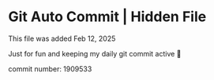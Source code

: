 # Git Auto Commit | Hidden File

This file was added Feb 12, 2025

Just for fun and keeping my daily git commit active 🤪

commit number: 1909533
